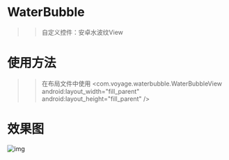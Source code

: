 # WaterBubble
>> 自定义控件：安卓水波纹View
# 使用方法
>> 在布局文件中使用
	<com.voyage.waterbubble.WaterBubbleView
        android:layout_width="fill_parent"
        android:layout_height="fill_parent" />
# 效果图
![img](https://github.com/w19961009/WaterBubble/tree/master/WaterBubble/screenshots/GIF.gif)